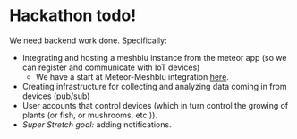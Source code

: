 # Hackathon todo!

We need backend work done. Specifically:

* Integrating and hosting a meshblu instance from the meteor app (so we can register and communicate with IoT devices)
	* We have a start at Meteor-Meshblu integration [here](https://github.com/CommonGarden/meteor-meshblu).
* Creating infrastructure for collecting and analyzing data coming in from devices (pub/sub)
* User accounts that control devices (which in turn control the growing of plants (or fish, or mushrooms, etc.)).
* *Super Stretch goal:* adding notifications.


